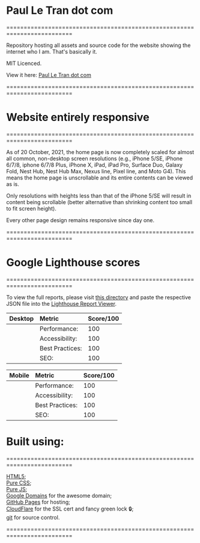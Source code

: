 # Paul Le Tran dot com
=========================================================================

Repository hosting all assets and source code for the website showing the internet who I am. That's basically it.

MIT Licenced.

View it here: [Paul Le Tran dot com](https://paulletran.com/)

=========================================================================

# Website entirely responsive
=========================================================================

As of 20 October, 2021, the home page is now completely scaled for almost all common, non-desktop screen resolutions (e.g., iPhone 5/SE, iPhone 6/7/8, iphone 6/7/8 Plus, iPhone X, iPad, iPad Pro, Surface Duo, Galaxy Fold, Nest Hub, Nest Hub Max, Nexus line, Pixel line, and Moto G4). This means the home page is unscrollable and its entire contents can be viewed as is.

Only resolutions with heights less than that of the iPhone 5/SE will result in content being scrollable (better alternative than shrinking content too small to fit screen height).

Every other page design remains responsive since day one.

=========================================================================

# Google Lighthouse scores
=========================================================================

To view the full reports, please visit [this directory](https://github.com/PaulTran47/paultran47.github.io/tree/master/lighthouse_reports) and paste the respective JSON file into the [Lighthouse Report Viewer](https://googlechrome.github.io/lighthouse/viewer/).

| Desktop         | Metric          | Score/100 |
|:----------------|:----------------|:----------|
| &nbsp;          | Performance:    | 100       |
| &nbsp;          | Accessibility:  | 100       |
| &nbsp;          | Best Practices: | 100       |
| &nbsp;          | SEO:            | 100       |

| Mobile          | Metric          | Score/100 |
|:----------------|:----------------|:----------|
| &nbsp;          | Performance:    | 100       |
| &nbsp;          | Accessibility:  | 100       |
| &nbsp;          | Best Practices: | 100       |
| &nbsp;          | SEO:            | 100       |

# Built using:
=========================================================================

[HTML5](https://developer.mozilla.org/en-US/docs/Web/HTML);<br>
[Pure CSS](https://developer.mozilla.org/en-US/docs/Web/CSS);<br>
[Pure JS](https://developer.mozilla.org/en-US/docs/Web/JavaScript);<br>
[Google Domains](https://domains.google/) for the awesome domain;<br>
[GitHub Pages](https://pages.github.com/) for hosting;<br>
[CloudFlare](https://www.cloudflare.com/) for the SSL cert and fancy green lock :lock:;<br>
[git](https://git-scm.com/) for source control.

=========================================================================
